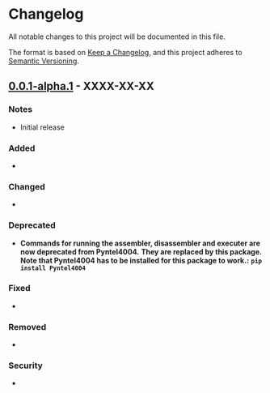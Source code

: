 # Changelog
All notable changes to this project will be documented in this file.

The format is based on [Keep a Changelog](https://keepachangelog.com/en/1.0.0/),
and this project adheres to [Semantic Versioning](https://semver.org/spec/v2.0.0.html).

## [0.0.1-alpha.1](https://pypi.org/project/Pyntel4004-cli/0.0.1a1/) - XXXX-XX-XX

### Notes
- Initial release
### Added
- 
### Changed
- 
### Deprecated
- **Commands for running the assembler, disassembler and executer are now deprecated from Pyntel4004.**
  **They are replaced by this package.** 
  **Note that Pyntel4004 has to be installed for this package to work.:** 
  **`pip install Pyntel4004`**
### Fixed
-
### Removed
-
### Security
-
